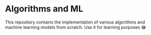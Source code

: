 # Algorithms and ML

This repository contains the implementation of various algorithms and machine learning models from scratch.
Use it for learning purposes :joy:

